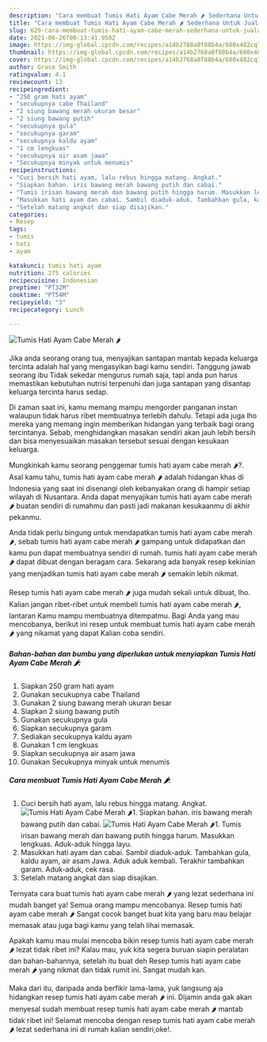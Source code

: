 ```yaml
---
description: "Cara membuat Tumis Hati Ayam Cabe Merah 🌶️ Sederhana Untuk Jualan"
title: "Cara membuat Tumis Hati Ayam Cabe Merah 🌶️ Sederhana Untuk Jualan"
slug: 629-cara-membuat-tumis-hati-ayam-cabe-merah-sederhana-untuk-jualan
date: 2021-06-26T00:13:41.958Z
image: https://img-global.cpcdn.com/recipes/a14b2768a8f88b4a/680x482cq70/tumis-hati-ayam-cabe-merah-🌶️-foto-resep-utama.jpg
thumbnail: https://img-global.cpcdn.com/recipes/a14b2768a8f88b4a/680x482cq70/tumis-hati-ayam-cabe-merah-🌶️-foto-resep-utama.jpg
cover: https://img-global.cpcdn.com/recipes/a14b2768a8f88b4a/680x482cq70/tumis-hati-ayam-cabe-merah-🌶️-foto-resep-utama.jpg
author: Grace Smith
ratingvalue: 4.1
reviewcount: 13
recipeingredient:
- "250 gram hati ayam"
- "secukupnya cabe Thailand"
- "2 siung bawang merah ukuran besar"
- "2 siung bawang putih"
- "secukupnya gula"
- "secukupnya garam"
- "secukupnya kaldu ayam"
- "1 cm lengkuas"
- "secukupnya air asam jawa"
- "Secukupnya minyak untuk menumis"
recipeinstructions:
- "Cuci bersih hati ayam, lalu rebus hingga matang. Angkat."
- "Siapkan bahan. iris bawang merah bawang putih dan cabai."
- "Tumis irisan bawang merah dan bawang putih hingga harum. Masukkan lengkuas. Aduk-aduk hingga layu."
- "Masukkan hati ayam dan cabai. Sambil diaduk-aduk. Tambahkan gula, kaldu ayam, air asam Jawa. Aduk aduk kembali. Terakhir tambahkan garam. Aduk-aduk, cek rasa."
- "Setelah matang angkat dan siap disajikan."
categories:
- Resep
tags:
- tumis
- hati
- ayam

katakunci: tumis hati ayam 
nutrition: 275 calories
recipecuisine: Indonesian
preptime: "PT32M"
cooktime: "PT54M"
recipeyield: "3"
recipecategory: Lunch

---
```



![Tumis Hati Ayam Cabe Merah 🌶️](https://img-global.cpcdn.com/recipes/a14b2768a8f88b4a/680x482cq70/tumis-hati-ayam-cabe-merah-🌶️-foto-resep-utama.jpg)

Jika anda seorang orang tua, menyajikan santapan mantab kepada keluarga tercinta adalah hal yang mengasyikan bagi kamu sendiri. Tanggung jawab seorang ibu Tidak sekedar mengurus rumah saja, tapi anda pun harus memastikan kebutuhan nutrisi terpenuhi dan juga santapan yang disantap keluarga tercinta harus sedap.

Di zaman  saat ini, kamu memang mampu mengorder panganan instan walaupun tidak harus ribet membuatnya terlebih dahulu. Tetapi ada juga lho mereka yang memang ingin memberikan hidangan yang terbaik bagi orang tercintanya. Sebab, menghidangkan masakan sendiri akan jauh lebih bersih dan bisa menyesuaikan masakan tersebut sesuai dengan kesukaan keluarga. 



Mungkinkah kamu seorang penggemar tumis hati ayam cabe merah 🌶️?. Asal kamu tahu, tumis hati ayam cabe merah 🌶️ adalah hidangan khas di Indonesia yang saat ini disenangi oleh kebanyakan orang di hampir setiap wilayah di Nusantara. Anda dapat menyajikan tumis hati ayam cabe merah 🌶️ buatan sendiri di rumahmu dan pasti jadi makanan kesukaanmu di akhir pekanmu.

Anda tidak perlu bingung untuk mendapatkan tumis hati ayam cabe merah 🌶️, sebab tumis hati ayam cabe merah 🌶️ gampang untuk didapatkan dan kamu pun dapat membuatnya sendiri di rumah. tumis hati ayam cabe merah 🌶️ dapat dibuat dengan beragam cara. Sekarang ada banyak resep kekinian yang menjadikan tumis hati ayam cabe merah 🌶️ semakin lebih nikmat.

Resep tumis hati ayam cabe merah 🌶️ juga mudah sekali untuk dibuat, lho. Kalian jangan ribet-ribet untuk membeli tumis hati ayam cabe merah 🌶️, lantaran Kamu mampu membuatnya ditempatmu. Bagi Anda yang mau mencobanya, berikut ini resep untuk membuat tumis hati ayam cabe merah 🌶️ yang nikamat yang dapat Kalian coba sendiri.

<!--inarticleads1-->

##### Bahan-bahan dan bumbu yang diperlukan untuk menyiapkan Tumis Hati Ayam Cabe Merah 🌶️:

1. Siapkan 250 gram hati ayam
1. Gunakan secukupnya cabe Thailand
1. Gunakan 2 siung bawang merah ukuran besar
1. Siapkan 2 siung bawang putih
1. Gunakan secukupnya gula
1. Siapkan secukupnya garam
1. Sediakan secukupnya kaldu ayam
1. Gunakan 1 cm lengkuas
1. Siapkan secukupnya air asam jawa
1. Gunakan Secukupnya minyak untuk menumis




<!--inarticleads2-->

##### Cara membuat Tumis Hati Ayam Cabe Merah 🌶️:

1. Cuci bersih hati ayam, lalu rebus hingga matang. Angkat.
<img src="https://img-global.cpcdn.com/steps/59b517bbce5d975c/160x128cq70/tumis-hati-ayam-cabe-merah-🌶️-langkah-memasak-1-foto.jpg" alt="Tumis Hati Ayam Cabe Merah 🌶️">1. Siapkan bahan. iris bawang merah bawang putih dan cabai.
<img src="https://img-global.cpcdn.com/steps/7780f89af80287dd/160x128cq70/tumis-hati-ayam-cabe-merah-🌶️-langkah-memasak-2-foto.jpg" alt="Tumis Hati Ayam Cabe Merah 🌶️">1. Tumis irisan bawang merah dan bawang putih hingga harum. Masukkan lengkuas. Aduk-aduk hingga layu.
1. Masukkan hati ayam dan cabai. Sambil diaduk-aduk. Tambahkan gula, kaldu ayam, air asam Jawa. Aduk aduk kembali. Terakhir tambahkan garam. Aduk-aduk, cek rasa.
1. Setelah matang angkat dan siap disajikan.




Ternyata cara buat tumis hati ayam cabe merah 🌶️ yang lezat sederhana ini mudah banget ya! Semua orang mampu mencobanya. Resep tumis hati ayam cabe merah 🌶️ Sangat cocok banget buat kita yang baru mau belajar memasak atau juga bagi kamu yang telah lihai memasak.

Apakah kamu mau mulai mencoba bikin resep tumis hati ayam cabe merah 🌶️ lezat tidak ribet ini? Kalau mau, yuk kita segera buruan siapin peralatan dan bahan-bahannya, setelah itu buat deh Resep tumis hati ayam cabe merah 🌶️ yang nikmat dan tidak rumit ini. Sangat mudah kan. 

Maka dari itu, daripada anda berfikir lama-lama, yuk langsung aja hidangkan resep tumis hati ayam cabe merah 🌶️ ini. Dijamin anda gak akan menyesal sudah membuat resep tumis hati ayam cabe merah 🌶️ mantab tidak ribet ini! Selamat mencoba dengan resep tumis hati ayam cabe merah 🌶️ lezat sederhana ini di rumah kalian sendiri,oke!.

